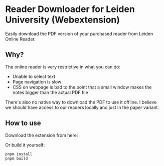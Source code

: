 # Reader Downloader for Leiden University (Webextension)

Easily download the PDF version of your purchased reader from Leiden Online Reader.

## Why?

The online reader is very restrictive in what you can do: 

- Unable to select text
- Page navigation is slow
- CSS on webpage is bad to the point that a small window makes the notes bigger than the actual PDF file

There's also no native way to download the PDF to use it offline. I believe we should have access to our readers locally and just in the paper variant.

## How to use

Download the extension from here: 


Or build it yourself: 

```bash
pnpm install
pnpm build
```